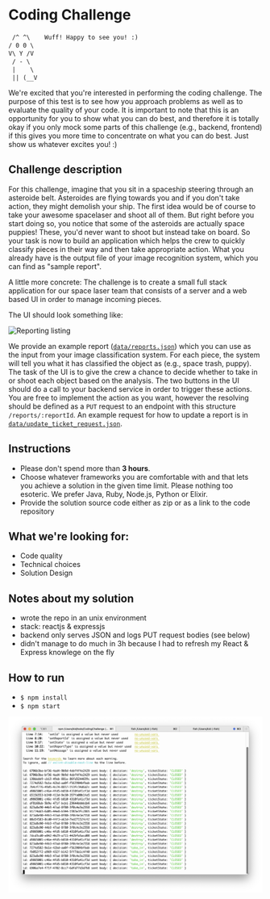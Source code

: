 # Coding Challenge
```
 /^ ^\    Wuff! Happy to see you! :)
/ 0 0 \
V\ Y /V
 / - \
 |    \
 || (__V
```

We're excited that you're interested in performing the coding challenge.
The purpose of this test is to see how you approach problems as well as to evaluate the quality of your code. It is important to note that this is an opportunity for you to show what you can do best, and therefore it is totally okay if you only mock some parts of this challenge (e.g., backend, frontend) if this gives you more time to concentrate on what you can do best. Just show us whatever excites you! :) 

## Challenge description

For this challenge, imagine that you sit in a spaceship steering through an asteroide belt. Asteroides are flying towards you and if you don't take action, they might demolish your ship. The first idea would be of course to take your awesome spacelaser and shoot all of them. But right before you start doing so, you notice that some of the asteroids are actually space puppies! These, you'd never want to shoot but instead take on board. So your task is now to build an application which helps the crew to quickly classify pieces in their way and then take appropriate action. What you already have is the output file of your image recognition system, which you can find as "sample report".

A little more concrete:
The challenge is to create a small full stack application for our space laser team that consists of a server and a web based UI in order to manage incoming pieces.

The UI should look something like:

![Reporting listing](images/wireframe.png)

We provide an example report ([`data/reports.json`](data/reports.json)) which you can use as the input from your image classification system. For each piece, the system will tell you what it has classified the object as (e.g., space trash, puppy). The task of the UI is to give the crew a chance to decide whether to take in or shoot each object based on the analysis. The two buttons in the UI should do a call to your backend service in order to trigger these actions. You are free to implement the action as you want, however the resolving should be defined as a `PUT` request to an endpoint with this structure `/reports/:reportId`. An example request for how to update a report is in [`data/update_ticket_request.json`](data/update_ticket_request.json).


## Instructions
- Please don't spend more than **3 hours**.
- Choose whatever frameworks you are comfortable with and that lets you achieve a solution in the given time limit. Please nothing too esoteric. We prefer Java, Ruby, Node.js, Python or Elixir.
- Provide the solution source code either as zip or as a link to the code repository

## What we're looking for:
- Code quality
- Technical choices
- Solution Design


## Notes about my solution
- wrote the repo in an unix environment
- stack: reactjs & expressjs
- backend only serves JSON and logs PUT request bodies (see below)
- didn't manage to do much in 3h because I had to refresh my React & Express knowlege on the fly

## How to run
- `$ npm install`
- `$ npm start`

![Example Output](images/example_output.png)
